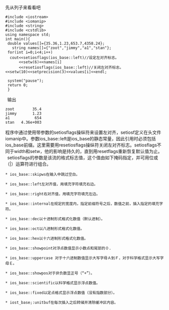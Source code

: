 先从列子来看看吧

    #include <iostream> 
    #include <iomanip> 
    #include <string> 
    #include <cstdlib> 
    using namespace std; 
    int main(){ 
     double values[]={35.36,1.23,653.7,4358.24}; 
       string names[]={"zoot","jimmy","a1","stan"}; 
     for(int i=0;i<4;i++) 
      cout<<setiosflags(ios_base::left)//设定左对齐标志。 
          <<setw(6)<<names[i] 
          <<resetiosflags(ios_base::left)//关闭左对齐标志。 
    <<setw(10)<<setprecision(3)<<values[i]<<endl; 
      
     system("pause"); 
     return 0; 
     } 
  
输出

    zoot        35.4 
    jimmy       1.23 
    a1           654 
    stan   4.36e+003 

程序中通过使用带参数的setiosflags操纵符来设置左对齐，setiosf定义在头文件iomanip中。参数ios_base::left是ios_base的静态常量，因此引用时必须包括ios_base前缀。这里需要用resetiosflags操纵符关闭左对齐标志。setiosflags不同于width和setw，他的影响是持久的，直到用resetflags重新恢复默认值为止。 
  
setiosflags的参数是该流的格式标志值，这个值由如下掩码指定，并可用位或（|）运算符进行组合。 

    * ios_base::skipws在输入中跳过空白。 
      
    * ios_base::left左对齐值，用填充字符填充右边。 
      
    * ios_base::right右对齐值，用填充字符填充左边。 
      
    * ios_base::internal在规定的宽度内，指定前缀符号之后，数值之前，插入指定的填充字符。 
      
    * ios_base::dec以十进制形式格式化数值（默认进制）。 
      
    * ios_base::oct以八进制形式格式化数值。 
      
    * ios_base::hex以十六进制形式格式化数值。 
      
    * ios_base::showpoint对浮点数值显示小数点和尾部的０. 
      
    * ios_base::uppercase 对于十六进制数值显示大写字母Ａ到Ｆ，对于科学格式显示大写字母Ｅ。 
      
    * ios_base::showpos对于非负数显正号（“+”）。 
      
    * ios_base::scientific以科学格式显示浮点数值。 
      
    * ios_base::fixed以定点格式显示浮点数值（没有指数部分）。 
      
    * iost_base;:unitbuf在每次插入之后转储并清除缓冲区内容。 
